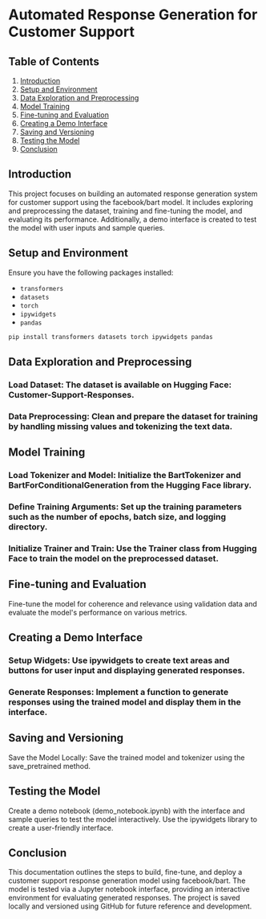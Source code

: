 # Automated Response Generation for Customer Support

## Table of Contents
1. [Introduction](#introduction)
2. [Setup and Environment](#setup-and-environment)
3. [Data Exploration and Preprocessing](#data-exploration-and-preprocessing)
4. [Model Training](#model-training)
5. [Fine-tuning and Evaluation](#fine-tuning-and-evaluation)
6. [Creating a Demo Interface](#creating-a-demo-interface)
7. [Saving and Versioning](#saving-and-versioning)
8. [Testing the Model](#testing-the-model)
9. [Conclusion](#conclusion)

## Introduction
This project focuses on building an automated response generation system for customer support using the facebook/bart model. It includes exploring and preprocessing the dataset, training and fine-tuning the model, and evaluating its performance. Additionally, a demo interface is created to test the model with user inputs and sample queries.


## Setup and Environment
Ensure you have the following packages installed:
- `transformers`
- `datasets`
- `torch`
- `ipywidgets`
- `pandas`

```bash
pip install transformers datasets torch ipywidgets pandas
```

## Data Exploration and Preprocessing
### Load Dataset: The dataset is available on Hugging Face: Customer-Support-Responses.

### Data Preprocessing: Clean and prepare the dataset for training by handling missing values and tokenizing the text data.

## Model Training
### Load Tokenizer and Model: Initialize the BartTokenizer and BartForConditionalGeneration from the Hugging Face library.

### Define Training Arguments: Set up the training parameters such as the number of epochs, batch size, and logging directory.

### Initialize Trainer and Train: Use the Trainer class from Hugging Face to train the model on the preprocessed dataset.

## Fine-tuning and Evaluation
Fine-tune the model for coherence and relevance using validation data and evaluate the model's performance on various metrics.

## Creating a Demo Interface
### Setup Widgets: Use ipywidgets to create text areas and buttons for user input and displaying generated responses.

### Generate Responses: Implement a function to generate responses using the trained model and display them in the interface.

## Saving and Versioning
Save the Model Locally: Save the trained model and tokenizer using the save_pretrained method.

## Testing the Model
Create a demo notebook (demo_notebook.ipynb) with the interface and sample queries to test the model interactively. Use the ipywidgets library to create a user-friendly interface.

## Conclusion
This documentation outlines the steps to build, fine-tune, and deploy a customer support response generation model using facebook/bart. The model is tested via a Jupyter notebook interface, providing an interactive environment for evaluating generated responses. The project is saved locally and versioned using GitHub for future reference and development.

